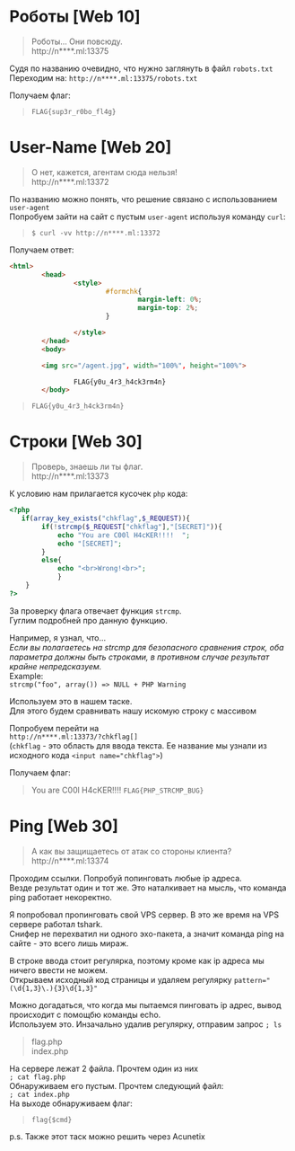 Роботы [Web 10]
================
> Роботы... Они повсюду.  
http://n****.ml:13375


Судя по названию очевидно, что нужно заглянуть в файл ```robots.txt```  
Переходим на: ```http://n****.ml:13375/robots.txt```  

Получаем флаг:  
> ```FLAG{sup3r_r0bo_fl4g}```



User-Name [Web 20]
================
> О нет, кажется, агентам сюда нельзя!   
http://n****.ml:13372

По названию можно понять, что решение связано с использованием ```user-agent```  
Попробуем зайти на сайт с пустым ```user-agent``` используя команду ```curl```:  

> ```$ curl -vv http://n****.ml:13372```

Получаем ответ:

> 
```html
<html>
        <head>
                <style>
                        #formchk{
                                margin-left: 0%;
                                margin-top: 2%;
                        }

                </style>
        </head>
        <body>

        <img src="/agent.jpg", width="100%", height="100%">

                FLAG{y0u_4r3_h4ck3rm4n}
        </body>
  ```
  
> ```FLAG{y0u_4r3_h4ck3rm4n}```
  
  
  
Строки [Web 30]
================
>Проверь, знаешь ли ты флаг.  
http://n****.ml:13373

К условию нам прилагается кусочек ```php``` кода:  
```php
<?php
   if(array_key_exists("chkflag",$_REQUEST)){
		if(!strcmp($_REQUEST["chkflag"],"[SECRET]")){
			echo "You are C00l H4cKER!!!!  ";
			echo "[SECRET]";
		}
		else{
			echo "<br>Wrong!<br>";
			}
	}	
?> 
```

За проверку флага отвечает функция ```strcmp```.  
Гуглим подробней про данную функцию.  

Например, я узнал, что...  
*Если вы полагаетесь на strcmp для безопасного сравнения строк, оба параметра должны быть строками, в противном случае результат крайне непредсказуем.*  
Example:  
```strcmp("foo", array()) => NULL + PHP Warning```  

Используем это в нашем таске.  
Для этого будем сравнивать нашу искомую строку с массивом  

Попробуем перейти на  
```http://n****.ml:13373/?chkflag[]```  
(```chkflag``` - это область для ввода текста. Ее название мы узнали из исходного кода ```<input name="chkflag">```)

Получаем флаг:

>You are C00l H4cKER!!!! ```FLAG{PHP_STRCMP_BUG}```


Ping [Web 30]
================
>А как вы защищаетесь от атак со стороны клиента?  
http://n****.ml:13374

Проходим ссылки. Попробуй попинговать любые ip адреса.  
Везде результат один и тот же. Это наталкивает на мысль, что команда ping работает некоректно.  

Я попробовал пропинговать свой VPS сервер. В это же время на VPS сервере работал tshark.  
Снифер не перехватил ни одного эхо-пакета, а значит команда ping на сайте - это всего лишь мираж.  

В строке ввода стоит регулярка, поэтому кроме как ip адреса мы ничего ввести не можем.  
Открываем исходный код страницы и удаляем регулярку ```pattern="(\d{1,3}\.){3}\d{1,3}"```

Можно догадаться, что когда мы пытаемся пинговать ip адрес, вывод происходит с помощбю команды echo.  
Используем это. Инзачально удалив регулярку, отправим запрос ```; ls```  

>flag.php  
index.php

На сервере лежат 2 файла. Прочтем один из них  
```; cat flag.php```  
Обнаруживаем его пустым. Прочтем следующий файл:  
```; cat index.php```  
На выходе обнаруживаем флаг:  
> ```flag{$cmd}```

p.s. Также этот таск можно решить через Acunetix
